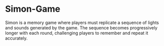 # Simon-Game
 Simon is a memory game where players must replicate a sequence of lights and sounds generated by the game. The sequence becomes progressively longer with each round, challenging players to remember and repeat it accurately.
